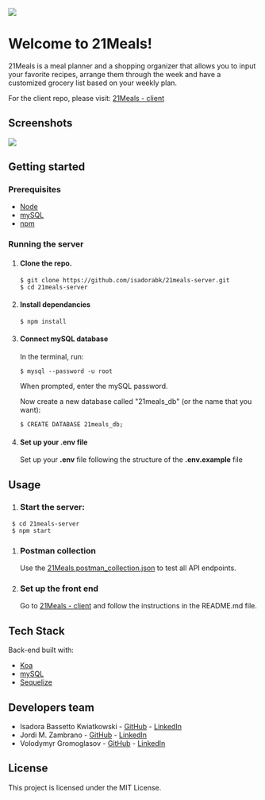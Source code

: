 ![](/Users/isadorabk/Codeworks/examples%20github/logo.png)



# Welcome to 21Meals!

21Meals is a meal planner and a shopping organizer that allows you to input your favorite recipes, arrange them through the week and have a customized grocery list based on your weekly plan.

For the client repo, please visit: [21Meals - client](https://github.com/isadorabk/21meals-client)



## Screenshots

![](/Users/isadorabk/Codeworks/examples%20github/21meals-screenshots.png)



## Getting started

### Prerequisites

- [Node](https://nodejs.org/en/)
- [mySQL](https://www.mysql.com/)
- [npm](https://www.npmjs.com/)



### Running the server

1. #### Clone the repo.

   ```
   $ git clone https://github.com/isadorabk/21meals-server.git  
   $ cd 21meals-server
   ```

2. #### Install dependancies

   ```
   $ npm install
   ```

3. #### Connect mySQL database

   In the terminal, run:

   ```
   $ mysql --password -u root
   ```



   When prompted, enter the mySQL password.



   Now create a new database called "21meals_db" (or the name that you want):

   ```
   $ CREATE DATABASE 21meals_db;
   ```

4. #### Set up your .env file

   Set up your **.env** file following the structure of the **.env.example** file



## Usage

1. ### Start the server:

```
 $ cd 21meals-server  
 $ npm start
```



1. ### Postman collection

   Use the [21Meals.postman_collection.json](https://github.com/isadorabk/21meals-server/blob/develop/_docs/Mealee.postman_collection.json) to test all API endpoints.


1. ### Set up the front end

   Go to [21Meals - client](https://github.com/isadorabk/21meals-client) and follow the instructions in the README.md file.


## Tech Stack

Back-end built with:

- [Koa](https://koajs.com/)
- [mySQL](https://www.mysql.com/)
- [Sequelize](http://docs.sequelizejs.com/)



## Developers team

- Isadora Bassetto Kwiatkowski - [GitHub](https://github.com/isadorabk) - [LinkedIn](https://www.linkedin.com/in/isadora-bassetto-kwiatkowski/)
- Jordi M. Zambrano - [GitHub](https://github.com/nickschoey) - [LinkedIn](https://www.linkedin.com/in/jordi-zambrano/)
- Volodymyr Gromoglasov - [GitHub](https://github.com/gromoglasov) - [LinkedIn](https://www.linkedin.com/in/gromoglasov/)



## License

This project is licensed under the MIT License.